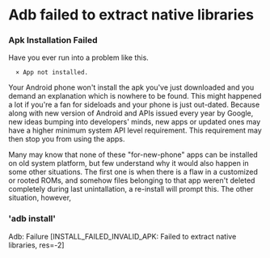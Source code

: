 <script language="javascript" type="text/javascript" src="/LanguageBar.js"></script>
<!-- # michaelx-corner -->
# Adb failed to extract native libraries

### Apk Installation Failed
  Have you ever run into a problem like this.
```
  × App not installed.
```
  Your Android phone won't install the apk you've just downloaded and you demand an explanation which is nowhere to be found.
  This might happened a lot if you're a fan for sideloads and your phone is just out-dated. Because along with new version of Android and APIs issued every year by Google, new ideas bumping into developers' minds, new apps or updated ones may have a higher minimum system API level requirement. This requirement may then stop you from using the apps.
  
  Many may know that none of these "for-new-phone" apps can be installed on old system platform, but few understand why it would also happen in some other situations. The first one is when there is a flaw in a customized or rooted ROMs, and somehow files belonging to that app weren't deleted completely during last unintallation, a re-install will prompt this. The other situation, however, 

### 'adb install'
Adb: Failure [INSTALL_FAILED_INVALID_APK: Failed to extract native libraries, res=-2]
